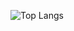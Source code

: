 ![Top Langs](https://github-readme-stats.vercel.app/api/top-langs/?username=profbashuser&layout=compact&theme=tokyonight&exclude_repo=stuff
)

